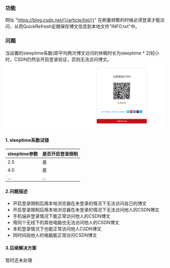 ### 功能
网址 "https://blog.csdn.net/{}/article/list/{}" 在刷量频繁的时候必须登录才能访问，从而QuickRefresh定期保存博文信息到本地文件"INFO.txt"中。

### 问题
当设置的sleeptime系数(即平均两次博文访问的休眠时长为sleeptime * 2)较小时，CSDN仍然会开启登录验证，否则无法访问博文。
![登录限制](https://github.com/TOMO-CAT/CsdnRefreshTool/blob/master/QucikRefresh/error.png)
#### 1. sleeptime系数试错
|sleeptime参数|是否开启登录限制|
|-|-|
|2.5|是|
|4.0|是|
|...|...|

#### 2.问题描述
* 开启登录限制后用本地浏览器在未登录的情况下无法访问自己的博文
* 开启登录限制后用本地浏览器在未登录的情况下无法访问他人的CSDN博文
* 手机端非登录情况下能正常访问他人的CSDN博文
* 用同个无线下的其他电脑也无法访问他人的CSDN博文
* 本机登录情况下也能正常访问他人CSDN博文
* 同时间段他人的电脑能正常访问CSDN博文

#### 3.后续解决方案
暂时还未处理
